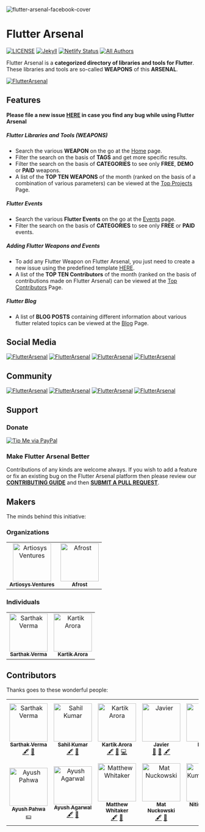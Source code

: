![flutter-arsenal-facebook-cover](https://user-images.githubusercontent.com/20480867/60738493-265e8300-9f7c-11e9-8a1f-4ec36ba4e4e1.jpg)

# Flutter Arsenal
[![LICENSE](https://img.shields.io/github/license/karx/FlutterArsenal.svg)](https://raw.githubusercontent.com/karx/homepage/master/LICENSE)
[![Jekyll](https://img.shields.io/badge/jekyll-%3E%3D%203.6-blue.svg)](https://jekyllrb.com/)
[![Netlify Status](https://api.netlify.com/api/v1/badges/f76ec8e6-bff9-4717-8446-226d701def0c/deploy-status)](https://app.netlify.com/sites/flutterarsenal/deploys)
[![All Authors](https://img.shields.io/badge/all_contributors-2-orange.svg?style=flat-square)](#contributors) 

Flutter Arsenal is a **categorized directory of libraries and tools for Flutter**. These libraries and tools are so-called **WEAPONS** of this **ARSENAL**.

[![FlutterArsenal](https://img.shields.io/badge/Flutter%20Arsenal-Visit%20Website-5e72e4.svg)](https://www.flutterarsenal.com/)

## Features

**Please file a new issue [HERE](https://github.com/flutterarsenal/FlutterArsenal/issues/new?template=bug_report.md) in case you find any bug while using Flutter Arsenal**

##### Flutter Libraries and Tools (WEAPONS)

  - Search the various **WEAPON** on the go at the [Home](https://www.flutterarsenal.com) page.
  - Filter the search on the basis of **TAGS** and get more specific results.
  - Filter the search on the basis of **CATEGORIES** to see only **FREE**, **DEMO** or **PAID** weapons.
  - A list of the **TOP TEN WEAPONS** of the month (ranked on the basis of a combination of various parameters) can be viewed at the [Top Projects](https://www.flutterarsenal.com/top-projects) Page.
  

##### Flutter Events

  - Search the various **Flutter Events** on the go at the [Events](https://www.flutterarsenal.com/events) page.
  - Filter the search on the basis of **CATEGORIES** to see only **FREE** or **PAID** events.

##### Adding Flutter Weapons and Events

  - To add any Flutter Weapon on Flutter Arsenal, you just need to create a new issue using the predefined template [HERE](https://github.com/flutterarsenal/FlutterArsenal/issues/new?assignees=&labels=project-request&template=request-to-add-project-to-flutterarsenal.md&title=%5BRequest%5D+Awesome+Flutter+Project).
  - A list of the **TOP TEN Contributors** of the month (ranked on the basis of contributions made on Flutter Arsenal) can be viewed at the [Top Contributors](https://www.flutterarsenal.com/top-contributors) Page.


##### Flutter Blog

  - A list of **BLOG POSTS** containing different information about various flutter related topics can be viewed at the [Blog](https://www.flutterarsenal.com/blog) Page.


## Social Media
[![FlutterArsenal](https://img.shields.io/badge/Facebook%20Page-Like-3b5998.svg)](https://www.facebook.com/flutterarsenal) [![FlutterArsenal](https://img.shields.io/badge/Twitter-Follow-blue.svg)](https://twitter.com/flutterarsenal) [![FlutterArsenal](https://img.shields.io/badge/Instagram-Follow-orange.svg
)](https://www.instagram.com/flutterarsenal/) [![FlutterArsenal](https://img.shields.io/badge/Github-Star-000000.svg
)](https://github.com/IAmSarthakVerma/FlutterArsenal)

## Community
[![FlutterArsenal](https://img.shields.io/badge/Facebook%20Group-Join-3b5998.svg)](https://www.facebook.com/groups/flutterarsenal) [![FlutterArsenal](https://img.shields.io/badge/Telegram%20Group-Join-0088cc.svg
)](https://t.me/joinchat/MmgLoRScpdd4-hXydA4MWw) [![FlutterArsenal](https://img.shields.io/badge/Discord-Join-000000.svg
)](https://discord.gg/YPn8fpa) [![FlutterArsenal](https://img.shields.io/badge/WhatsApp%20Group-Join-25D366.svg)](https://chat.whatsapp.com/LO4pNp5k2K0EStVdmRmtxK)


## Support

### Donate

[![Tip Me via PayPal](https://img.shields.io/badge/PayPal-TIP%20ME-green.svg?logo=paypal)](https://www.paypal.me/karx01)


### Make Flutter Arsenal Better

Contributions of any kinds are welcome always. If you wish to add a feature or fix an existing bug on the Flutter Arsenal platform then please review our [**CONTRIBUTING GUIDE**](https://github.com/IAmSarthakVerma/FlutterArsenal/blob/master/CONTRIBUTING.md) and then [**SUBMIT A PULL REQUEST**](https://github.com/iamsarthakverma/flutterarsenal/pulls).

## Makers
The minds behind this initiative:


### Organizations

<table>
   <tr>
     <td align="center"><a href="https://artiosys.com/"><img src="http://artiosys.com/wp-content/uploads/2018/05/artiosys_logo.png" width="100px;" alt="Artiosys Ventures"/><br /><sub><b>Artiosys Ventures</b></sub></a><br /></td>
      <td align="center"><a href="https://afrost.org/"><img src="https://afrost.org/img/logo.png" width="100px;" alt="Afrost"/><br /><sub><b>Afrost</b></sub></a><br /></td>
   </tr>
</table>



### Individuals

<table>
  <tr>
	      <td align="center"><a href="https://github.com/IAmSarthakVerma"><img src="https://avatars3.githubusercontent.com/u/20480867?s=400&v=4" width="100px;" alt="Sarthak Verma"/><br /><sub><b>Sarthak Verma</b></sub></a><br /></td>
	      <td align="center"><a href="https://akriya.co.in"><img src="https://avatars2.githubusercontent.com/u/7826138?v=4" width="100px;" alt="Kartik Arora"/><br /><sub><b>Kartik Arora</b></sub></a><br /></td>
	   </tr>
</table>


## Contributors

Thanks goes to these wonderful people:

<!-- ALL-CONTRIBUTORS-LIST:START - Do not remove or modify this section -->
<!-- prettier-ignore -->
<table>
  <tr>
    <td align="center"><a href="https://github.com/IAmSarthakVerma"><img src="https://avatars3.githubusercontent.com/u/20480867?s=400&v=4" width="100px;" alt="Sarthak Verma"/><br /><sub><b>Sarthak Verma</b></sub></a><br /><a href="#content-iamsarthakverma" title="Content">🖋</a> <a href="#ideas-iamsarthakverma" title="Ideas, Planning, & Feedback">🤔</a></td>
    <td align="center"><a href="http://www.linkedin.com/in/xsahil03x"><img src="https://avatars2.githubusercontent.com/u/25670178?v=4" width="100px;" alt="Sahil Kumar"/><br /><sub><b>Sahil Kumar</b></sub></a><br /><a href="#content-xsahil03x" title="Content">🖋</a> <a href="#ideas-xsahil03x" title="Ideas, Planning, & Feedback">🤔</a></td>
    <td align="center"><a href="https://akriya.co.in"><img src="https://avatars2.githubusercontent.com/u/7826138?v=4" width="100px;" alt="Kartik Arora"/><br /><sub><b>Kartik Arora</b></sub></a><br /><a href="#content-karx" title="Content">🖋</a> <a href="#ideas-karx" title="Ideas, Planning, & Feedback">🤔</a> <a href="https://github.com/flutterarsenal/FlutterArsenal/commits?author=karx" title="Code">💻</a></td>
    <td align="center"><a href="https://github.com/javico2609"><img src="https://avatars0.githubusercontent.com/u/12940555?v=4" width="100px;" alt="Javier"/><br /><sub><b>Javier</b></sub></a><br /><a href="#tool-javico2609" title="Tools">🔧</a> <a href="#ideas-javico2609" title="Ideas, Planning, & Feedback">🤔</a> <a href="#content-javico2609" title="Content">🖋</a></td>
    <td align="center"><a href="http://caraujo.me"><img src="https://avatars1.githubusercontent.com/u/6718144?v=4" width="100px;" alt="Renan"/><br /><sub><b>Renan</b></sub></a><br /><a href="#content-renancaraujo" title="Content">🖋</a> <a href="#ideas-renancaraujo" title="Ideas, Planning, & Feedback">🤔</a></td>
    <td align="center"><a href="https://vincenttam.gitlab.io/"><img src="https://avatars0.githubusercontent.com/u/5748535?v=4" width="100px;" alt="Vincent Tam"/><br /><sub><b>Vincent Tam</b></sub></a><br /><a href="https://github.com/flutterarsenal/FlutterArsenal/issues?q=author%3AVincentTam" title="Bug reports">🐛</a> <a href="https://github.com/flutterarsenal/FlutterArsenal/commits?author=VincentTam" title="Code">💻</a></td>
    <td align="center"><a href="http://accountSuspendedDueToInsufficientBalance"><img src="https://avatars2.githubusercontent.com/u/43071332?v=4" width="100px;" alt="MANOJ KUMAWAT"/><br /><sub><b>MANOJ KUMAWAT</b></sub></a><br /><a href="#content-manojkumawat003" title="Content">🖋</a> <a href="#ideas-manojkumawat003" title="Ideas, Planning, & Feedback">🤔</a></td>
  </tr>
  <tr>
    <td align="center"><a href="http://www.ayushpahwa.me"><img src="https://avatars3.githubusercontent.com/u/8526215?v=4" width="100px;" alt="Ayush Pahwa"/><br /><sub><b>Ayush Pahwa</b></sub></a><br /><a href="#financial-ayushpahwa" title="Financial">💵</a></td>
    <td align="center"><a href="https://ayushagarwal.ml"><img src="https://avatars2.githubusercontent.com/u/34043023?v=4" width="100px;" alt="Ayush Agarwal"/><br /><sub><b>Ayush Agarwal</b></sub></a><br /><a href="#content-aagarwal1012" title="Content">🖋</a> <a href="#ideas-aagarwal1012" title="Ideas, Planning, & Feedback">🤔</a></td>
    <td align="center"><a href="https://matthewwhitaker.me"><img src="https://avatars3.githubusercontent.com/u/19274761?v=4" width="100px;" alt="Matthew Whitaker"/><br /><sub><b>Matthew Whitaker</b></sub></a><br /><a href="#content-Sub6Resources" title="Content">🖋</a> <a href="#ideas-Sub6Resources" title="Ideas, Planning, & Feedback">🤔</a></td>
    <td align="center"><a href="http://www.nuckowski.com"><img src="https://avatars2.githubusercontent.com/u/3390107?v=4" width="100px;" alt="Mat Nuckowski"/><br /><sub><b>Mat Nuckowski</b></sub></a><br /><a href="#content-matthewfx" title="Content">🖋</a> <a href="#ideas-matthewfx" title="Ideas, Planning, & Feedback">🤔</a></td>
    <td align="center"><a href="https://www.youtube.com/c/NitishKumarSingh"><img src="https://avatars2.githubusercontent.com/u/15886737?v=4" width="100px;" alt="Nitish Kumar Singh"/><br /><sub><b>Nitish Kumar Singh</b></sub></a><br /><a href="https://github.com/flutterarsenal/FlutterArsenal/commits?author=nitishk72" title="Code">💻</a></td>
    <td align="center"><a href="https://www.skyost.eu"><img src="https://avatars1.githubusercontent.com/u/3882599?v=4" width="100px;" alt="Hugo Delaunay"/><br /><sub><b>Hugo Delaunay</b></sub></a><br /><a href="#content-Skyost" title="Content">🖋</a> <a href="#ideas-Skyost" title="Ideas, Planning, & Feedback">🤔</a></td>
  </tr>
</table>

<!-- ALL-CONTRIBUTORS-LIST:END -->


